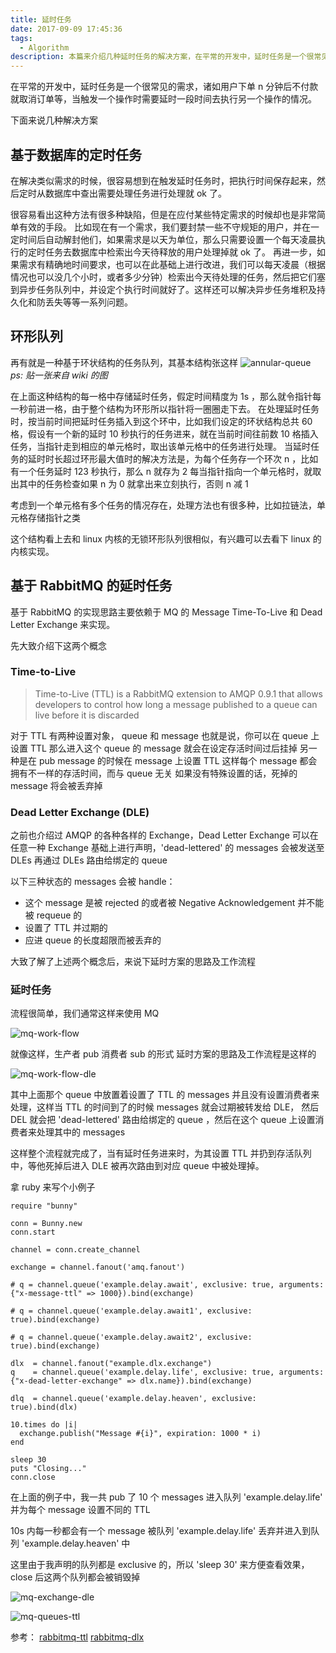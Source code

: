 ```yaml
---
title: 延时任务
date: 2017-09-09 17:45:36
tags:
  - Algorithm
description: 本篇来介绍几种延时任务的解决方案，在平常的开发中，延时任务是一个很常见的需求，诸如用户下单 n 分钟后不付款就取消订单等，当触发一个操作时需要延时一段时间去执行另一个操作的情况。
---
```


在平常的开发中，延时任务是一个很常见的需求，诸如用户下单 n 分钟后不付款就取消订单等，当触发一个操作时需要延时一段时间去执行另一个操作的情况。

下面来说几种解决方案
## 基于数据库的定时任务
在解决类似需求的时候，很容易想到在触发延时任务时，把执行时间保存起来，然后定时从数据库中查出需要处理任务进行处理就 ok 了。

很容易看出这种方法有很多种缺陷，但是在应付某些特定需求的时候却也是非常简单有效的手段。
比如现在有一个需求，我们要封禁一些不守规矩的用户，并在一定时间后自动解封他们，如果需求是以天为单位，那么只需要设置一个每天凌晨执行的定时任务去数据库中检索出今天待释放的用户处理掉就 ok 了。
再进一步，如果需求有精确地时间要求，也可以在此基础上进行改进，我们可以每天凌晨（根据情况也可以没几个小时，或者多少分钟）检索出今天待处理的任务，然后把它们塞到异步任务队列中，并设定个执行时间就好了。这样还可以解决异步任务堆积及持久化和防丢失等等一系列问题。

## 环形队列
再有就是一种基于环状结构的任务队列，其基本结构张这样
![annular-queue][1]
*ps: 贴一张来自 wiki 的图*

在上面这种结构的每一格中存储延时任务，假定时间精度为 1s ，那么就令指针每一秒前进一格，由于整个结构为环形所以指针将一圈圈走下去。
在处理延时任务时，按当前时间把延时任务插入到这个环中，比如我们设定的环状结构总共 60 格，假设有一个新的延时 10 秒执行的任务进来，就在当前时间往前数 10 格插入任务，当指针走到相应的单元格时，取出该单元格中的任务进行处理。
当延时任务的延时时长超过环形最大值时的解决方法是，为每个任务存一个环次 n ，比如有一个任务延时 123 秒执行，那么 n 就存为 2 
每当指针指向一个单元格时，就取出其中的任务检查如果 n 为 0 就拿出来立刻执行，否则 n 减 1

考虑到一个单元格有多个任务的情况存在，处理方法也有很多种，比如拉链法，单元格存储指针之类

这个结构看上去和 linux 内核的无锁环形队列很相似，有兴趣可以去看下 linux 的内核实现。

## 基于 RabbitMQ 的延时任务
基于 RabbitMQ 的实现思路主要依赖于 MQ 的 Message Time-To-Live 和 Dead Letter Exchange 来实现。

先大致介绍下这两个概念

### Time-to-Live

> Time-to-Live (TTL) is a RabbitMQ extension to AMQP 0.9.1 that allows developers to control how long a message published to a queue can live before it is discarded

对于 TTL 有两种设置对象， queue 和 message
也就是说，你可以在 queue 上设置 TTL 那么进入这个 queue 的 message 就会在设定存活时间过后挂掉
另一种是在 pub message 的时候在 message 上设置 TTL 这样每个 message 都会拥有不一样的存活时间，而与 queue 无关
如果没有特殊设置的话，死掉的 message 将会被丢弃掉

### Dead Letter Exchange (DLE)
之前也介绍过 AMQP 的各种各样的 Exchange，Dead Letter Exchange 可以在任意一种 Exchange 基础上进行声明，'dead-lettered' 的 messages 会被发送至 DLEs 再通过 DLEs 路由给绑定的 queue

以下三种状态的 messages 会被 handle：

* 这个 message 是被 rejected 的或者被 Negative Acknowledgement 并不能被 requeue 的
* 设置了 TTL 并过期的
* 应进 queue 的长度超限而被丢弃的

大致了解了上述两个概念后，来说下延时方案的思路及工作流程

### 延时任务
流程很简单，我们通常这样来使用 MQ

![mq-work-flow][2]

就像这样，生产者 pub 消费者 sub 的形式
延时方案的思路及工作流程是这样的

![mq-work-flow-dle][3]

其中上面那个 queue 中放置着设置了 TTL 的 messages 并且没有设置消费者来处理，这样当 TTL 的时间到了的时候 messages 就会过期被转发给 DLE， 然后 DEL 就会把 'dead-lettered' 路由给绑定的 queue ，然后在这个 queue 上设置消费者来处理其中的 messages

这样整个流程就完成了，当有延时任务进来时，为其设置 TTL 并扔到存活队列中，等他死掉后进入 DLE 被再次路由到对应 queue 中被处理掉。

拿 ruby 来写个小例子
```
require "bunny"

conn = Bunny.new
conn.start

channel = conn.create_channel

exchange = channel.fanout('amq.fanout')

# q = channel.queue('example.delay.await', exclusive: true, arguments: {"x-message-ttl" => 1000}).bind(exchange)

# q = channel.queue('example.delay.await1', exclusive: true).bind(exchange)

# q = channel.queue('example.delay.await2', exclusive: true).bind(exchange)

dlx  = channel.fanout("example.dlx.exchange")
q    = channel.queue('example.delay.life', exclusive: true, arguments: {"x-dead-letter-exchange" => dlx.name}).bind(exchange)

dlq  = channel.queue('example.delay.heaven', exclusive: true).bind(dlx)

10.times do |i|
  exchange.publish("Message #{i}", expiration: 1000 * i)
end

sleep 30
puts "Closing..."
conn.close
```

在上面的例子中，我一共 pub 了 10 个 messages 进入队列 'example.delay.life' 并为每个 message 设置不同的 TTL

10s 内每一秒都会有一个 message 被队列 'example.delay.life' 丢弃并进入到队列 'example.delay.heaven' 中

这里由于我声明的队列都是 exclusive 的，所以 'sleep 30' 来方便查看效果，close 后这两个队列都会被销毁掉

![mq-exchange-dle][4]

![mq-queues-ttl][5]

参考：
[rabbitmq-ttl][6]
[rabbitmq-dlx][7]


  [1]: https://upload.wikimedia.org/wikipedia/commons/thumb/b/b7/Circular_buffer.svg/1024px-Circular_buffer.svg.png
  [2]: http://7xsger.com1.z0.glb.clouddn.com/image/jpg/mq-work-flow.png
  [3]: http://7xsger.com1.z0.glb.clouddn.com/image/jpg/mq-work-flow-dle.png
  [4]: http://7xsger.com1.z0.glb.clouddn.com/image/jpg/mq-exchanges-dle.png
  [5]: http://7xsger.com1.z0.glb.clouddn.com/image/jpg/mq-queues-ttl.png
  [6]: http://www.rabbitmq.com/ttl.html#per-queue-message-ttl
  [7]: http://www.rabbitmq.com/dlx.html